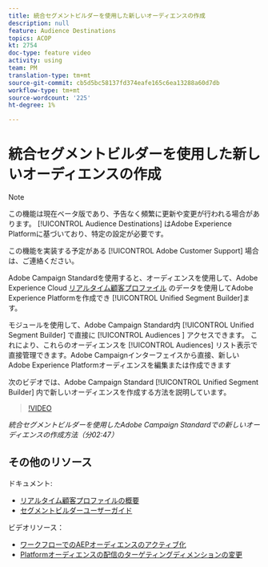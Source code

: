 ```yaml
---
title: 統合セグメントビルダーを使用した新しいオーディエンスの作成
description: null
feature: Audience Destinations
topics: ACOP
kt: 2754
doc-type: feature video
activity: using
team: PM
translation-type: tm+mt
source-git-commit: cb5d5bc58137fd374eafe165c6ea13288a60d7db
workflow-type: tm+mt
source-wordcount: '225'
ht-degree: 1%

---
```



# 統合セグメントビルダーを使用した新しいオーディエンスの作成

>[!NOTE]
>
>この機能は現在ベータ版であり、予告なく頻繁に更新や変更が行われる場合があります。 [!UICONTROL Audience Destinations] はAdobe Experience Platformに基づいており、特定の設定が必要です。
>
>この機能を実装する予定がある [!UICONTROL Adobe Customer Support] 場合は、ご連絡ください。

Adobe Campaign Standardを使用すると、オーディエンスを使用して、Adobe Experience Cloud [リアルタイム顧客プロファイル](https://docs.adobe.com/content/help/en/platform-learn/tutorials/profiles/understanding-the-real-time-customer-profile.html) のデータを使用してAdobe Experience Platformを作成でき [!UICONTROL Unified Segment Builder]ます。

モジュールを使用して、Adobe Campaign Standard内 [!UICONTROL Unified Segment Builder] で直接に [!UICONTROL Audiences ] アクセスできます。 これにより、これらのオーディエンスを [!UICONTROL Audiences] リスト表示で直接管理できます。Adobe Campaignインターフェイスから直接、新しいAdobe Experience Platformオーディエンスを編集または作成できます

次のビデオでは、Adobe Campaign Standard [!UICONTROL Unified Segment Builder] 内で新しいオーディエンスを作成する方法を説明しています。

>[!VIDEO](https://video.tv.adobe.com/v/27638?quality=12)

*統合セグメントビルダーを使用したAdobe Campaign Standardでの新しいオーディエンスの作成方法（分02:47）*

## その他のリソース

ドキュメント:

* [リアルタイム顧客プロファイルの概要](https://www.adobe.io/apis/experienceplatform/home/profile-identity-segmentation/profile-identity-segmentation-services.html#!api-specification/markdown/narrative/technical_overview/unified_profile_architectural_overview/unified_profile_architectural_overview.md)
* [セグメントビルダーユーザーガイド](https://www.adobe.io/apis/experienceplatform/home/profile-identity-segmentation/profile-identity-segmentation-services.html#!api-specification/markdown/narrative/technical_overview/segmentation/segment-builder-guide.md)

ビデオリソース：

* [ワークフローでのAEPオーディエンスのアクティブ化](/help/profiles-and-audiences/audience-destinations/activating-aep-audiences.md)
* [Platformオーディエンスの配信のターゲティングディメンションの変更](/help/profiles-and-audiences/audience-destinations/changing-targeting-dimension.md)
